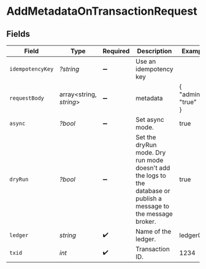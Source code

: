 # AddMetadataOnTransactionRequest


## Fields

| Field                                                                                                              | Type                                                                                                               | Required                                                                                                           | Description                                                                                                        | Example                                                                                                            |
| ------------------------------------------------------------------------------------------------------------------ | ------------------------------------------------------------------------------------------------------------------ | ------------------------------------------------------------------------------------------------------------------ | ------------------------------------------------------------------------------------------------------------------ | ------------------------------------------------------------------------------------------------------------------ |
| `idempotencyKey`                                                                                                   | *?string*                                                                                                          | :heavy_minus_sign:                                                                                                 | Use an idempotency key                                                                                             |                                                                                                                    |
| `requestBody`                                                                                                      | array<string, *string*>                                                                                            | :heavy_minus_sign:                                                                                                 | metadata                                                                                                           | {<br/>"admin": "true"<br/>}                                                                                        |
| `async`                                                                                                            | *?bool*                                                                                                            | :heavy_minus_sign:                                                                                                 | Set async mode.                                                                                                    | true                                                                                                               |
| `dryRun`                                                                                                           | *?bool*                                                                                                            | :heavy_minus_sign:                                                                                                 | Set the dryRun mode. Dry run mode doesn't add the logs to the database or publish a message to the message broker. | true                                                                                                               |
| `ledger`                                                                                                           | *string*                                                                                                           | :heavy_check_mark:                                                                                                 | Name of the ledger.                                                                                                | ledger001                                                                                                          |
| `txid`                                                                                                             | *int*                                                                                                              | :heavy_check_mark:                                                                                                 | Transaction ID.                                                                                                    | 1234                                                                                                               |